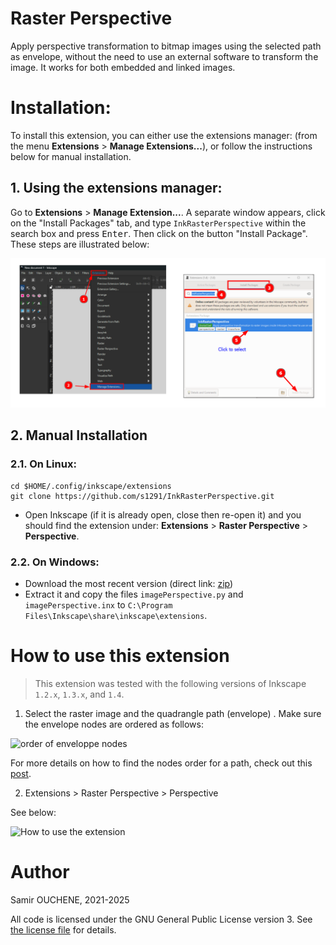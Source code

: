 # Raster Perspective

Apply perspective transformation to bitmap images using the selected path as envelope, without the need to use an external software to transform the image. It works for both embedded and linked images.

# Installation:

To install this extension, you can either use the extensions manager: (from the menu **Extensions** > **Manage Extensions...**), or follow the instructions below for manual installation.

## 1. Using the extensions manager:

Go to **Extensions** > **Manage Extension...**. A separate window appears, click on the "Install Packages" tab, and type `InkRasterPerspective` within the search box and press <kbd>Enter</kbd>. Then click on the button "Install Package". These steps are illustrated below:

![Steps to install the InkRasterPerspective extension via the Extensions manager](imgs/Installation_via_extension_manager.png)

## 2. Manual Installation

### 2.1. On Linux:

```
cd $HOME/.config/inkscape/extensions
git clone https://github.com/s1291/InkRasterPerspective.git
```

* Open Inkscape (if it is already open, close then re-open it) and you should find the extension under: **Extensions** > **Raster Perspective** > **Perspective**.

### 2.2. On Windows:

* Download the most recent version (direct link: [zip](https://github.com/s1291/InkRasterPerspective/archive/refs/heads/master.zip))
* Extract it and copy the files `imagePerspective.py` and `imagePerspective.inx` to `C:\Program Files\Inkscape\share\inkscape\extensions`.


# How to use this extension

> This extension was tested with the following versions of Inkscape `1.2.x`, `1.3.x`, and `1.4`.

1. Select the raster image and the quadrangle path (envelope) . Make sure the envelope nodes are ordered as follows:

![order of enveloppe nodes](imgs/order_of_nodes.png)

For more details on how to find the nodes order for a path, check out this [post](https://graphicdesign.stackexchange.com/a/155289/147300).

2. Extensions > Raster Perspective > Perspective

See below:

![How to use the extension](imgs/howto.gif)

# Author

Samir OUCHENE, 2021-2025

All code is licensed under the GNU General Public License version 3. See [the license file](https://github.com/s1291/InkRasterPerspective/blob/master/LICENSE) for details.
